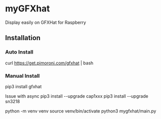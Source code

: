 # myGFXhat
Display easily on GFXHat for Raspberry

## Installation

### Auto Install
curl https://get.pimoroni.com/gfxhat | bash

### Manual Install
pip3 install gfxhat

Issue with async 
pip3 install --upgrade cap1xxx
pip3 install --upgrade sn3218

python -m venv venv 
source venv/bin/activate
python3 mygfxhat/main.py
